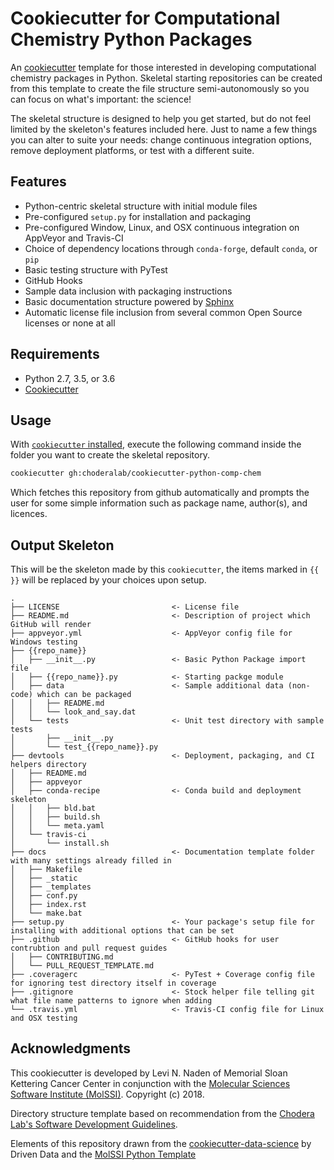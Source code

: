 # Cookiecutter for Computational Chemistry Python Packages

An [cookiecutter](https://github.com/audreyr/cookiecutter) template for those interested in developing computational 
chemistry packages in Python. Skeletal starting repositories can be created from this template to create the 
file structure semi-autonomously so you can focus on what's important: the science!

The skeletal structure is designed to help you get started, but do not feel limited by the skeleton's features 
included here. Just to name a few things you can alter to suite your needs: change continuous integration options, 
remove deployment platforms, or test with a different suite.

## Features
* Python-centric skeletal structure with initial module files
* Pre-configured `setup.py` for installation and packaging
* Pre-configured Window, Linux, and OSX continuous integration on AppVeyor and Travis-CI
* Choice of dependency locations through `conda-forge`, default `conda`, or `pip` 
* Basic testing structure with PyTest
* GitHub Hooks
* Sample data inclusion with packaging instructions
* Basic documentation structure powered by [Sphinx](http://www.sphinx-doc.org/en/master/)
* Automatic license file inclusion from several common Open Source licenses or none at all 

## Requirements

* Python 2.7, 3.5, or 3.6
* [Cookiecutter](http://cookiecutter.readthedocs.io/en/latest/installation.html)

## Usage

With [`cookiecutter` installed](https://cookiecutter.readthedocs.io/en/latest/installation.html#install-cookiecutter), 
execute the following command inside the folder you want to create the skeletal repository. 

```bash
cookiecutter gh:choderalab/cookiecutter-python-comp-chem
```

Which fetches this repository from github automatically and prompts the user for some simple information such as 
package name, author(s), and licences. 

## Output Skeleton

This will be the skeleton made by this `cookiecutter`, the items marked in `{{ }}` will be replaced by your choices 
upon setup.

```
.
├── LICENSE                         <- License file
├── README.md                       <- Description of project which GitHub will render
├── appveyor.yml                    <- AppVeyor config file for Windows testing
├── {{repo_name}}
│   ├── __init__.py                 <- Basic Python Package import file
│   ├── {{repo_name}}.py            <- Starting packge module
│   ├── data                        <- Sample additional data (non-code) which can be packaged
│   │   ├── README.md
│   │   └── look_and_say.dat
│   └── tests                       <- Unit test directory with sample tests
│       ├── __init__.py
│       └── test_{{repo_name}}.py
├── devtools                        <- Deployment, packaging, and CI helpers directory 
│   ├── README.md
│   ├── appveyor
│   ├── conda-recipe                <- Conda build and deployment skeleton
│   │   ├── bld.bat
│   │   ├── build.sh
│   │   └── meta.yaml
│   └── travis-ci
│       └── install.sh
├── docs                            <- Documentation template folder with many settings already filled in
│   ├── Makefile
│   ├── _static
│   ├── _templates
│   ├── conf.py
│   ├── index.rst
│   └── make.bat
├── setup.py                        <- Your package's setup file for installing with additional options that can be set
├── .github                         <- GitHub hooks for user contrubtion and pull request guides
│   ├── CONTRIBUTING.md
│   └── PULL_REQUEST_TEMPLATE.md
├── .coveragerc                     <- PyTest + Coverage config file for ignoring test directory itself in coverage
├── .gitignore                      <- Stock helper file telling git what file name patterns to ignore when adding 
└── .travis.yml                     <- Travis-CI config file for Linux and OSX testing
```

## Acknowledgments

This cookiecutter is developed by Levi N. Naden of Memorial Sloan Kettering Cancer Center in conjunction with 
the [Molecular Sciences Software Institute (MolSSI)](http://molssi.org/). Copyright (c) 2018.

Directory structure template based on recommendation from the 
[Chodera Lab's Software Development Guidelines](https://github.com/choderalab/software-development/blob/master/STRUCTURING_YOUR_PROJECT.md).

Elements of this repository drawn from the 
[cookiecutter-data-science](https://github.com/drivendata/cookiecutter-data-science) by Driven Data
and the [MolSSI Python Template](https://github.com/MolSSI/python_template)